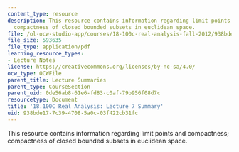 ```yaml
---
content_type: resource
description: This resource contains information regarding limit points and compactness;
  compactness of closed bounded subsets in euclidean space.
file: /ol-ocw-studio-app/courses/18-100c-real-analysis-fall-2012/938bde177c3947085a0c03f422cb31fc_MIT18_100CF12_l7sum.pdf
file_size: 593635
file_type: application/pdf
learning_resource_types:
- Lecture Notes
license: https://creativecommons.org/licenses/by-nc-sa/4.0/
ocw_type: OCWFile
parent_title: Lecture Summaries
parent_type: CourseSection
parent_uid: 0de56ab8-61e6-fd83-c0af-79b956f08d7c
resourcetype: Document
title: '18.100C Real Analysis: Lecture 7 Summary'
uid: 938bde17-7c39-4708-5a0c-03f422cb31fc
---
```

This resource contains information regarding limit points and compactness; compactness of closed bounded subsets in euclidean space.